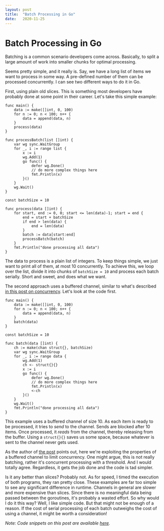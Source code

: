 ```yaml
---
layout: post
title:  "Batch Processing in Go"
date:   2020-11-25
---
```

# Batch Processing in Go

Batching is a common scenario developers come across. Basically, to split a large amount of work into smaller chunks for optimal processing.

Seems pretty simple, and it really is. Say, we have a long list of items we want to process in some way. A pre-defined number of them can be processed concurrently. I can see two different ways to do it in Go.

First, using plain old slices. This is something most developers have probably done at some point in their career.
Let's take this simple example:

```
func main() {
	data := make([]int, 0, 100)
	for n := 0; n < 100; n++ {
		data = append(data, n)
	}
	process(data)
}

func processBatch(list []int) {
	var wg sync.WaitGroup
	for _, i := range list {
		x := i
		wg.Add(1)
		go func() {
			defer wg.Done()
			// do more complex things here
			fmt.Println(x)
		}()
	}
	wg.Wait()
}

const batchSize = 10

func process(data []int) {
	for start, end := 0, 0; start <= len(data)-1; start = end {
		end = start + batchSize
		if end > len(data) {
			end = len(data)
		}
		batch := data[start:end]
		processBatch(batch)
	}
	fmt.Println("done processing all data")
}
```

The data to process is a plain list of integers. To keep things simple, we just want to print all of them, at most 10 concurrently. To achieve this, we loop over the list, divide it into chunks of `batchSize = 10` and process each batch serially. Short and sweet, and does what we want.

The second approach uses a buffered channel, similar to what's described [in this post on concurrency](https://medium.com/@deckarep/gos-extended-concurrency-semaphores-part-1-5eeabfa351ce). Let's look at the code first.

```
func main() {
	data := make([]int, 0, 100)
	for n := 0; n < 100; n++ {
		data = append(data, n)
	}
	batch(data)
}

const batchSize = 10

func batch(data []int) {
	ch := make(chan struct{}, batchSize)
	var wg sync.WaitGroup
	for _, i := range data {
		wg.Add(1)
		ch <- struct{}{}
		x := i
		go func() {
			defer wg.Done()
			// do more complex things here
			fmt.Println(x)
			<-ch
		}()
	}
	wg.Wait()
	fmt.Println("done processing all data")
}
```

This example uses a buffered channel of size 10. As each item is ready to be processed, it tries to *send* to the channel. Sends are blocked after 10 items. Once processed, it *reads* from the channel, thereby releasing from the buffer. Using a `struct{}{}` saves us some space, because whatever is sent to the channel never gets used.

As the author of [the post](https://medium.com/@deckarep/gos-extended-concurrency-semaphores-part-1-5eeabfa351ce) points out, here we're exploiting the properties of a buffered channel to limit concurrency. One might argue, this is not really batching, rather it's concurrent processing with a threshold. And I would totally agree. Regardless, it gets the job done and the code is tad simpler.

Is it any better than slices? Probably not. As for speed, I timed the execution of both programs, they ran pretty close. These examples are far too simple to see any significant difference in runtime. Channels in general are slower and more expensive than slices. Since there is no meaningful data being passed between the goroutines, it's probably a wasted effort. So why would I do it this way? Well, I like simple code. But that might not be enough of a reason. If the cost of serial processing of each batch outweighs the cost of using a channel, it might be worth a consideration!

*Note: Code snippets on this post are available [here](https://github.com/pnawalramka/pnawalramka.github.io-code-examples).*
